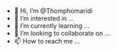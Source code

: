 - 👋 Hi, I’m @Thomphomaridi
- 👀 I’m interested in ...
- 🌱 I’m currently learning ...
- 💞️ I’m looking to collaborate on ...
- 📫 How to reach me ...

<!---
Thomphomaridi/Thomphomaridi is a ✨ special ✨ repository because its `README.md` (this file) appears on your GitHub profile.
You can click the Preview link to take a look at your changes.
--->
